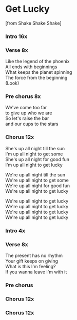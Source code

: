 # Get Lucky
[from Shake Shake Shake]

### Intro  16x

### Verse  8x

Like the legend of the phoenix  
All ends with beginnings  
What keeps the planet spinning  
The force from the beginning  
(Look)  

### Pre chorus  8x
We've come too far  
to give up who we are  
So let's raise the bar  
and our cups to the stars  

### Chorus  12x
She's up all night till the sun  
I'm up all night to get some  
She's up all night for good fun  
I'm up all night to get lucky  

We're up all night till the sun  
We're up all night to get some  
We're up all night for good fun  
We're up all night to get lucky  

We're up all night to get lucky  
We're up all night to get lucky  
We're up all night to get lucky  
We're up all night to get lucky  

### Intro  4x

### Verse  8x
The present has no rhythm  
Your gift keeps on giving  
What is this I'm feeling?  
If you wanna leave I'm with it  

### Pre chorus  

### Chorus  12x

### Chorus  12x  